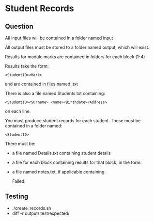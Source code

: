 Student Records
===============

Question
--------

All input files will be contained in a folder named input

All output files must be stored to a folder named output, which will exist.

Results for module marks are contained in folders for each block (1-4)

Results take the form:

    <StudentID><Mark>

and are contained in files named <modulecode>.txt

There is also a file named Students.txt containing:

    <StudentID><Surname> <name><Birthdate><Address>

on each line.

You must produce student records for each student. These must be contained in a folder named:

    <StudentID>

There must be:

* a file named Details.txt containing student details

* a file for each block containing results for that block, in the form:

    <ModuleID> <Mark>

* a file named notes.txt, if applicable containing:


    Failed:
    <ModuleID>

Testing
-------
* ./create_records.sh
* diff -r output/ test/expected/
